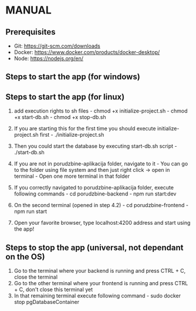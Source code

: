 # MANUAL
## Prerequisites
  - Git: https://git-scm.com/downloads
  - Docker: https://www.docker.com/products/docker-desktop/
  - Node: https://nodejs.org/en/

## Steps to start the app (for windows)

## Steps to start the app (for linux)
  1. add execution rights to sh files 
    - chmod +x initialize-project.sh
    - chmod +x start-db.sh
    - chmod +x stop-db.sh
  
  2. If you are starting this for the first time you should execute initialize-project.sh first
    - ./initialize-project.sh
  
  3. Then you could start the database by executing start-db.sh script
    - ./start-db.sh
  
  4. If you are not in porudzbine-aplikacija folder, navigate to it 
    - You can go to the folder using file system and then just right click -> open in terminal
    - Open one more terminal in that folder
  
  5. If you correctly navigated to porudzbine-aplikacija folder, execute following commands
    - cd porudzbine-backend
    - npm run start:dev
  
  6. On the second terminal (opened in step 4.2)
    - cd porudzbine-frontend
    - npm run start

  7. Open your favorite browser, type localhost:4200 address and start using the app!

## Steps to stop the app (universal, not dependant on the OS)
  1. Go to the terminal where your backend is running and press CTRL + C, close the terminal
  2. Go to the other terminal where your frontend is running and press CTRL + C, don't close this terminal yet
  3. In that remaining terminal execute following command 
    - sudo docker stop pgDatabaseContainer
